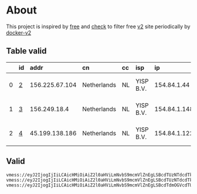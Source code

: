 
# About

This project is inspired by [free](https://github.com/freefq/free) and [check](https://github.com/yeahwu/check) to filter free [v2](https://github.com/v2fly/v2ray-core) site periodically by [docker-v2](https://hub.docker.com/r/v2ray/official)

    

## Table valid
|    | id                 | addr           | cn          | cc   | isp       | ip           | chatgpt          |
|---:|:-------------------|:---------------|:------------|:-----|:----------|:-------------|:-----------------|
|  0 | [2](config/2.json) | 156.225.67.104 | Netherlands | NL   | YISP B.V. | 154.84.1.44  | Yes (Region: NL) |
|  1 | [3](config/3.json) | 156.249.18.4   | Netherlands | NL   | YISP B.V. | 154.84.1.148 | Yes (Region: NL) |
|  2 | [4](config/4.json) | 45.199.138.186 | Netherlands | NL   | YISP B.V. | 154.84.1.122 | Yes (Region: NL) |

## Valid
```
vmess://eyJ2IjogIjIiLCAicHMiOiAiZ2l0aHViLmNvbS9mcmVlZnEgLSBcdTUzNTdcdTk3NWUgIDIiLCAiYWRkIjogIjE1Ni4yMjUuNjcuMTA0IiwgInBvcnQiOiAzMDAwMCwgImlkIjogIjI5YTVkNDhlLTI0ZjEtNDhmZC1hNWUxLTlhNDZjYjMxMDMyZiIsICJhaWQiOiA2NCwgInNjeSI6ICJhdXRvIiwgIm5ldCI6ICJ3cyIsICJob3N0IjogInd3dy40MTc1ODExMi54eXoiLCAicGF0aCI6ICIvcGF0aC8xNjk2OTQ0ODA2OTYxIiwgInRscyI6ICJ0bHMifQ==
vmess://eyJ2IjogIjIiLCAicHMiOiAiZ2l0aHViLmNvbS9mcmVlZnEgLSBcdTUzNTdcdTk3NWVcdThjNmFcdTc2N2JcdTc3MDFcdTdlYTZcdTdmZjBcdTUxODVcdTY1YWZcdTU4MjFDbG91ZGlubm92YXRpb25cdTY1NzBcdTYzNmVcdTRlMmRcdTVmYzMgMyIsICJhZGQiOiAiMTU2LjI0OS4xOC40IiwgInBvcnQiOiAzMDAwMCwgImlkIjogIjg0ZDFkZTExLWNlMTItNGExNS04MzEyLTEzMzgzNTZkNGFjNCIsICJhaWQiOiA2NCwgInNjeSI6ICJhdXRvIiwgIm5ldCI6ICJ3cyIsICJob3N0IjogInd3dy41NzQyNDM0OS54eXoiLCAicGF0aCI6ICIvcGF0aC8xNjk3NzE5NTA2Mjc1IiwgInRscyI6ICJ0bHMifQ==
vmess://eyJ2IjogIjIiLCAicHMiOiAiZ2l0aHViLmNvbS9mcmVlZnEgLSBcdTdmOGVcdTU2ZmRcdTUyYTBcdTUyMjlcdTc5OGZcdTVjM2NcdTRlOWFcdTVkZGVcdTU3MjNcdTRmNTVcdTU4NWVNVUxUQUNPTVx1NjczYVx1NjIzZiA0IiwgImFkZCI6ICI0NS4xOTkuMTM4LjE4NiIsICJwb3J0IjogMzAwMDAsICJpZCI6ICI0ZWMwYWU2Mi1kZTA5LTQwMjktOTA0YS0wMzEzZDQ2MjhlY2YiLCAiYWlkIjogNjQsICJzY3kiOiAiYXV0byIsICJuZXQiOiAid3MiLCAiaG9zdCI6ICJ3d3cuMTkyMjkzNjIueHl6IiwgInBhdGgiOiAiL3BhdGgvMTY5NzM3Njc4Mjg3OSIsICJ0bHMiOiAidGxzIn0=
```

